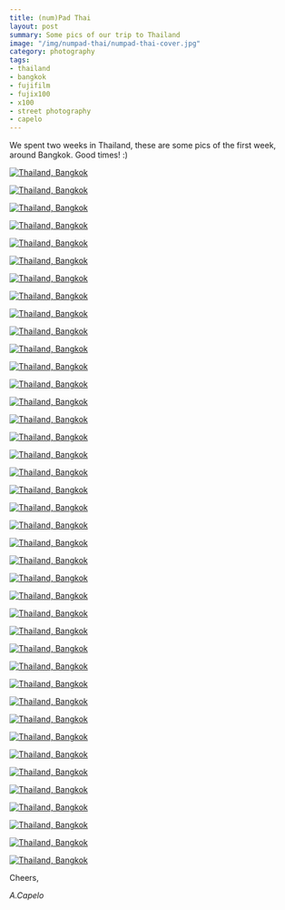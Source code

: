 ```yaml
---
title: (num)Pad Thai
layout: post
summary: Some pics of our trip to Thailand
image: "/img/numpad-thai/numpad-thai-cover.jpg"
category: photography
tags:
- thailand
- bangkok
- fujifilm
- fujix100
- x100
- street photography
- capelo
---
```


We spent two weeks in Thailand, these are some pics of the first week, around Bangkok. Good times! :)

<a href="https://www.flickr.com/photos/acapelo/26864386060/in/photostream" target="_blank" title="Thailand, Bangkok"><img src="https://farm8.staticflickr.com/7162/26864386060_d1daf0aedd_c.jpg" alt="Thailand, Bangkok"></a>

<a href="https://www.flickr.com/photos/acapelo/27070237991/in/photostream" target="_blank" title="Thailand, Bangkok"><img src="https://farm8.staticflickr.com/7088/27070237991_9abef50c9c_c.jpg" alt="Thailand, Bangkok"></a>

<a href="https://www.flickr.com/photos/acapelo/27138891425/in/photostream" target="_blank" title="Thailand, Bangkok"><img src="https://farm8.staticflickr.com/7587/27138891425_ba584e688f_c.jpg" alt="Thailand, Bangkok"></a>

<a href="https://www.flickr.com/photos/acapelo/26864370890/in/photostream" target="_blank" title="Thailand, Bangkok"><img src="https://farm8.staticflickr.com/7349/26864370890_07c3fb2488_c.jpg" alt="Thailand, Bangkok"></a>

<a href="https://www.flickr.com/photos/acapelo/26864365220/in/photostream" target="_blank" title="Thailand, Bangkok"><img src="https://farm8.staticflickr.com/7331/26864365220_d6b0e820ec_c.jpg" alt="Thailand, Bangkok"></a>

<a href="https://www.flickr.com/photos/acapelo/27070322331/in/photostream" target="_blank" title="Thailand, Bangkok"><img src="https://farm8.staticflickr.com/7439/27070322331_7686df5e82_c.jpg" alt="Thailand, Bangkok"></a>

<a href="https://www.flickr.com/photos/acapelo/26533096954/in/photostream" target="_blank" title="Thailand, Bangkok"><img src="https://farm8.staticflickr.com/7258/26533096954_99face8180_c.jpg" alt="Thailand, Bangkok"></a>

<a href="https://www.flickr.com/photos/acapelo/27070222341/in/photostream" target="_blank" title="Thailand, Bangkok"><img src="https://farm8.staticflickr.com/7154/27070222341_df2f51360b_c.jpg" alt="Thailand, Bangkok"></a>

<a href="https://www.flickr.com/photos/acapelo/27105255616/in/photostream" target="_blank" title="Thailand, Bangkok"><img src="https://farm8.staticflickr.com/7588/27105255616_f5639efdbd_c.jpg" alt="Thailand, Bangkok"></a>

<a href="https://www.flickr.com/photos/acapelo/27105244006/in/photostream" target="_blank" title="Thailand, Bangkok"><img src="https://farm8.staticflickr.com/7296/27105244006_b30003f77a_c.jpg" alt="Thailand, Bangkok"></a>

<a href="https://www.flickr.com/photos/acapelo/27070188151/in/photostream" target="_blank" title="Thailand, Bangkok"><img src="https://farm8.staticflickr.com/7575/27070188151_04188a5598_c.jpg" alt="Thailand, Bangkok"></a>

<a href="https://www.flickr.com/photos/acapelo/26864338620/in/photostream" target="_blank" title="Thailand, Bangkok"><img src="https://farm8.staticflickr.com/7416/26864338620_306fb5e622_c.jpg" alt="Thailand, Bangkok"></a>

<a href="https://www.flickr.com/photos/acapelo/27138828365/in/photostream" target="_blank" title="Thailand, Bangkok"><img src="https://farm8.staticflickr.com/7078/27138828365_ec9c1a8ae4_c.jpg" alt="Thailand, Bangkok"></a>

<a href="https://www.flickr.com/photos/acapelo/26534507493/in/photostream" target="_blank" title="Thailand, Bangkok"><img src="https://farm8.staticflickr.com/7588/26534507493_c01cf2f563_c.jpg" alt="Thailand, Bangkok"></a>

<a href="https://www.flickr.com/photos/acapelo/26532952734/in/photostream" target="_blank" title="Thailand, Bangkok"><img src="https://farm8.staticflickr.com/7180/26532952734_a09c1593a6_c.jpg" alt="Thailand, Bangkok"></a>

<a href="https://www.flickr.com/photos/acapelo/27138818935/in/photostream" target="_blank" title="Thailand, Bangkok"><img src="https://farm8.staticflickr.com/7517/27138818935_4d264ec14b_c.jpg" alt="Thailand, Bangkok"></a>

<a href="https://www.flickr.com/photos/acapelo/27043709632/in/photostream" target="_blank" title="Thailand, Bangkok"><img src="https://farm8.staticflickr.com/7276/27043709632_018b15e4f4_c.jpg" alt="Thailand, Bangkok"></a>

<a href="https://www.flickr.com/photos/acapelo/26532928744/in/photostream" target="_blank" title="Thailand, Bangkok"><img src="https://farm8.staticflickr.com/7310/26532928744_a3248c8d6f_c.jpg" alt="Thailand, Bangkok"></a>

<a href="https://www.flickr.com/photos/acapelo/27105335756/in/photostream" target="_blank" title="Thailand, Bangkok"><img src="https://farm8.staticflickr.com/7134/27105335756_f56c5f355b_c.jpg" alt="Thailand, Bangkok"></a>

<a href="https://www.flickr.com/photos/acapelo/27138954485/in/photostream" target="_blank" title="Thailand, Bangkok"><img src="https://farm8.staticflickr.com/7658/27138954485_9d5c7b5287_c.jpg" alt="Thailand, Bangkok"></a>

<a href="https://www.flickr.com/photos/acapelo/26533064974/in/photostream" target="_blank" title="Thailand, Bangkok"><img src="https://farm8.staticflickr.com/7040/26533064974_1666e68de5_c.jpg" alt="Thailand, Bangkok"></a>

<a href="https://www.flickr.com/photos/acapelo/26533045294/in/photostream" target="_blank" title="Thailand, Bangkok"><img src="https://farm8.staticflickr.com/7505/26533045294_fda4727595_c.jpg" alt="Thailand, Bangkok"></a>

<a href="https://www.flickr.com/photos/acapelo/27105318826/in/photostream" target="_blank" title="Thailand, Bangkok"><img src="https://farm8.staticflickr.com/7067/27105318826_d796444029_c.jpg" alt="Thailand, Bangkok"></a>

<a href="https://www.flickr.com/photos/acapelo/26534588313/in/photostream" target="_blank" title="Thailand, Bangkok"><img src="https://farm8.staticflickr.com/7736/26534588313_e60b71c74f_c.jpg" alt="Thailand, Bangkok"></a>

<a href="https://www.flickr.com/photos/acapelo/26532916844/in/photostream" target="_blank" title="Thailand, Bangkok"><img src="https://farm8.staticflickr.com/7171/26532916844_aaac3aaf4e_c.jpg" alt="Thailand, Bangkok"></a>

<a href="https://www.flickr.com/photos/acapelo/26534479603/in/photostream" target="_blank" title="Thailand, Bangkok"><img src="https://farm8.staticflickr.com/7776/26534479603_0f4d544232_c.jpg" alt="Thailand, Bangkok"></a>

<a href="https://www.flickr.com/photos/acapelo/27070112361/in/photostream" target="_blank" title="Thailand, Bangkok"><img src="https://farm8.staticflickr.com/7275/27070112361_5098518a49_c.jpg" alt="Thailand, Bangkok"></a>

<a href="https://www.flickr.com/photos/acapelo/27138765715/in/photostream" target="_blank" title="Thailand, Bangkok"><img src="https://farm8.staticflickr.com/7152/27138765715_aebb338f90_c.jpg" alt="Thailand, Bangkok"></a>

<a href="https://www.flickr.com/photos/acapelo/26532889044/in/photostream" target="_blank" title="Thailand, Bangkok"><img src="https://farm8.staticflickr.com/7667/26532889044_fd3e2a6f6b_c.jpg" alt="Thailand, Bangkok"></a>

<a href="https://www.flickr.com/photos/acapelo/27070073681/in/photostream" target="_blank" title="Thailand, Bangkok"><img src="https://farm8.staticflickr.com/7357/27070073681_f11da518f2_c.jpg" alt="Thailand, Bangkok"></a>

<a href="https://www.flickr.com/photos/acapelo/27105119936/in/photostream" target="_blank" title="Thailand, Bangkok"><img src="https://farm8.staticflickr.com/7374/27105119936_d7e147d685_c.jpg" alt="Thailand, Bangkok"></a>

<a href="https://www.flickr.com/photos/acapelo/27043663082/in/photostream" target="_blank" title="Thailand, Bangkok"><img src="https://farm8.staticflickr.com/7287/27043663082_3bab05505c_c.jpg" alt="Thailand, Bangkok"></a>

<a href="https://www.flickr.com/photos/acapelo/27043652542/in/photostream" target="_blank" title="Thailand, Bangkok"><img src="https://farm8.staticflickr.com/7054/27043652542_8240ce834f_c.jpg" alt="Thailand, Bangkok"></a>

<a href="https://www.flickr.com/photos/acapelo/27070031291/in/photostream" target="_blank" title="Thailand, Bangkok"><img src="https://farm8.staticflickr.com/7649/27070031291_665ff01a14_c.jpg" alt="Thailand, Bangkok"></a>

<a href="https://www.flickr.com/photos/acapelo/27138708245/in/photostream" target="_blank" title="Thailand, Bangkok"><img src="https://farm8.staticflickr.com/7227/27138708245_5e3bbc37f8_c.jpg" alt="Thailand, Bangkok"></a>

<a href="https://www.flickr.com/photos/acapelo/26864159210/in/photostream" target="_blank" title="Thailand, Bangkok"><img src="https://farm8.staticflickr.com/7718/26864159210_c5b2a7d22a_c.jpg" alt="Thailand, Bangkok"></a>

<a href="https://www.flickr.com/photos/acapelo/27043621432/in/photostream" target="_blank" title="Thailand, Bangkok"><img src="https://farm8.staticflickr.com/7056/27043621432_68c115f51a_c.jpg" alt="Thailand, Bangkok"></a>

<a href="https://www.flickr.com/photos/acapelo/26534383693/in/photostream" target="_blank" title="Thailand, Bangkok"><img src="https://farm8.staticflickr.com/7138/26534383693_b7303be9f6_c.jpg" alt="Thailand, Bangkok"></a>

<a href="https://www.flickr.com/photos/acapelo/27043607792/in/photostream" target="_blank" title="Thailand, Bangkok"><img src="https://farm8.staticflickr.com/7377/27043607792_f2e0446250_c.jpg" alt="Thailand, Bangkok"></a>

<a href="https://www.flickr.com/photos/acapelo/26532820014/in/photostream" target="_blank" title="Thailand, Bangkok"><img src="https://farm8.staticflickr.com/7733/26532820014_238b401f25_c.jpg" alt="Thailand, Bangkok"></a>

Cheers,

*A.Capelo*

